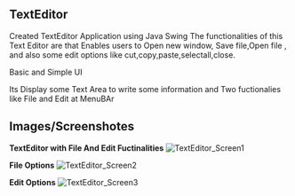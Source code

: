 ## TextEditor
Created TextEditor  Application using Java Swing
The functionalities of this Text Editor are that Enables users to Open new window, Save file,Open file , and also some edit options like cut,copy,paste,selectall,close.

Basic and Simple UI

Its Display some Text Area to write some information and Two fuctionalies like File and Edit at MenuBAr
## Images/Screenshotes

**TextEditor with File And Edit Fuctinalities**
![TextEditor_Screen1](https://github.com/Teju830/TextEditorAccio/assets/71114214/a1279060-afbc-43bb-9205-f404713a4566)

**File Options**
![TextEditor_Screen2](https://github.com/Teju830/TextEditorAccio/assets/71114214/3d37f28a-51e4-4cd0-836a-e2ed0e5109f0)


**Edit Options**
![TextEditor_Screen3](https://github.com/Teju830/TextEditorAccio/assets/71114214/7515870b-7953-4d31-bfc7-5fc0da0f379b)

